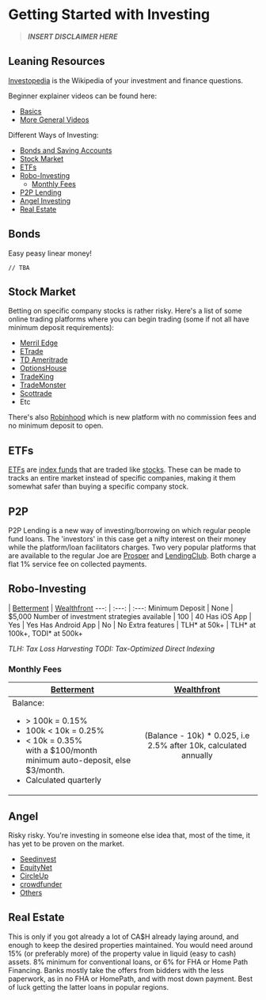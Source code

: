 # Getting Started with Investing

> **_INSERT DISCLAIMER HERE_**

## Leaning Resources

[Investopedia](http://www.investopedia.com) is the Wikipedia of your investment and finance questions.

Beginner explainer videos can be found here: 
* [Basics](http://www.investopedia.com/video/series/investing/ "Investing Basics") 
* [More General Videos](http://www.investopedia.com/video/ "All Videos")

Different Ways of Investing:
* [Bonds and Saving Accounts](#bonds)
* [Stock Market](#stock-market)
* [ETFs](#etfs)
* [Robo-Investing](#robo-investing)
  * [Monthly Fees](#monthly-fees)
* [P2P Lending](#p2p)
* [Angel Investing](#angel)
* [Real Estate](#real-estate)

## Bonds
Easy peasy linear money!
``` 
// TBA
```

## Stock Market
Betting on specific company stocks is rather risky. 
Here's a list of some online trading platforms where you can begin trading (some if not all have minimum deposit requirements):
* [Merril Edge](https://www.merrilledge.com/)
* [ETrade](https://us.etrade.com/home)
* [TD Ameritrade](https://www.tdameritrade.com/home.page)
* [OptionsHouse](http://www.optionshouse.com/)
* [TradeKing](https://www.tradeking.com/)
* [TradeMonster](https://www.trademonster.com/)
* [Scottrade](https://www.scottrade.com/)
* Etc

There's also [Robinhood](https://www.robinhood.com/) which is new platform with no commission fees and no minimum deposit to open.

## ETFs
[ETFs](http://www.investopedia.com/video/play/understanding-etfs/) are [index funds](http://www.investopedia.com/terms/i/indexfund.asp) that are traded like [stocks](http://www.investopedia.com/video/play/what-are-stocks/). These can be made to tracks an entire market instead of specific companies, making it them somewhat safer than buying a specific company stock.

## P2P
P2P Lending is a new way of investing/borrowing on which regular people fund loans. The 'investors' in this case get a nifty interest on their money while the platform/loan facilitators charges. Two very popular platforms that are available to the regular Joe are [Prosper](http://www.Prosper.com) and [LendingClub](http://www.LendingClub.com). Both charge a flat 1% service fee on collected payments.

## Robo-Investing
 | [Betterment](http://www.Betterment.com) | [Wealthfront](http://www.Wealthfront.com)
---: | :---: | :---:
Minimum Deposit | None | $5,000
Number of investment strategies available | 100 | 40
Has iOS App | Yes | Yes
Has Android App | No | No
Extra features | TLH\* at 50k+ | TLH\* at 100k+, TODI\* at 500k+

*TLH: Tax Loss Harvesting*
*TODI: Tax-Optimized Direct Indexing*

### Monthly Fees
[Betterment](http://www.Betterment.com) | [Wealthfront](http://www.Wealthfront.com)
--- | :---:
Balance: <ul><li>> 100k = 0.15%</li><li>100k < 10k = 0.25%</li><li>< 10k = 0.35% <br> with a $100/month minimum auto-deposit, else $3/month.</li><li>Calculated quarterly</li></ul> | (Balance - 10k) * 0.025, i.e 2.5% after 10k, calculated annually

## Angel
Risky risky. You're investing in someone else idea that, most of the time, it has yet to be proven on the market.
* [Seedinvest](http://www.Seedinvest.com)
* [EquityNet](http://www.EquityNet.com)
* [CircleUp](http://www.CircleUp.com)
* [crowdfunder](http://www.crowdfunder.com)
* [Others](http://www.crowdcrux.com/top-10-equity-crowdfunding-websites-for-startups/)

## Real Estate
This is only if you got already a lot of CA$H already laying around, and enough to keep the desired properties maintained. You would need around 15% (or preferably more) of the property value in liquid (easy to cash) assets. 8% minimum for conventional loans, or 6% for FHA or Home Path Financing. Banks mostly take the offers from bidders with the less paperwork, as in no FHA or HomePath, and with most down payment. Best of luck getting the latter loans in popular regions.
